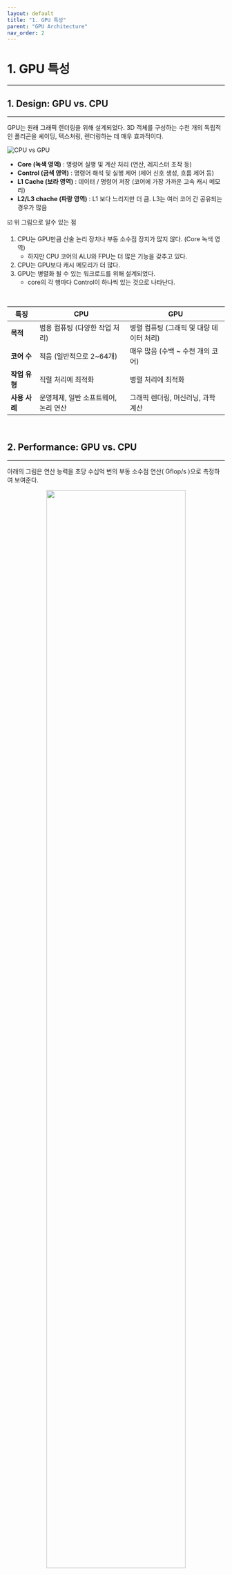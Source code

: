 ```yaml
---
layout: default
title: "1. GPU 특성"
parent: "GPU Architecture"
nav_order: 2
---
```


# 1. GPU 특성
---
## 1. Design: GPU vs. CPU

---
GPU는 원래 그래픽 렌더링을 위해 설계되었다. 3D 객체를 구성하는 수천 개의 독립적인 폴리곤을 셰이딩, 텍스처링, 렌더링하는 데 매우 효과적이다.

![CPU vs GPU](../../../images/ArchCPUGPUcores.png)
- **Core (녹색 영역)** : 명령어 실행 및 계산 처리 (연산, 레지스터 조작 등)
- **Control (금색 영역)** : 명령어 해석 및 실행 제어 (제어 신호 생성, 흐름 제어 등)
- **L1 Cache (보라 영역)** : 데이터 / 명령어 저장 (코어에 가장 가까운 고속 캐시 메모리)
- **L2/L3 chache (파랑 영역)** : L1 보다 느리지만 더 큼. L3는 여러 코어 간 공유되는 경우가 많음

>
☑️ 위 그림으로 알수 있는 점
1. CPU는 GPU만큼 산술 논리 장치나 부동 소수점 장치가 많지 않다. (Core 녹색 영역)
   - 하지만 CPU 코어의 ALU와 FPU는 더 많은 기능을 갖추고 있다.
2. CPU는 GPU보다 캐시 메모리가 더 많다.
3. GPU는 병렬화 될 수 있는 워크로드를 위해 설계되었다.
   - core의 각 행마다 Control이 하나씩 있는 것으로 나타난다.

<br>

| 특징 | CPU | GPU |
|---|---|---|
| **목적** | 범용 컴퓨팅 (다양한 작업 처리)| 병렬 컴퓨팅 (그래픽 및 대량 데이터 처리)|
| **코어 수**| 적음 (일반적으로 2~64개) | 매우 많음 (수백 ~ 수천 개의 코어) |
| **작업 유형**| 직렬 처리에 최적화 | 병렬 처리에 최적화|
| **사용 사례**| 운영체제, 일반 소프트웨어, 논리 연산| 그래픽 렌더링, 머신러닝, 과학 계산 |

<br>

## 2. Performance: GPU vs. CPU
---
아래의 그림은 연산 능력을 초당 수십억 번의 부동 소수점 연산( Gflop/s )으로 측정하여 보여준다.

<!-- ![peakFlops](../../../images/PeakFlopsCPUGPU.png) -->
<center><img src="../../../images/PeakFlopsCPUGPU.png" width="80%" height="80%"></center>

- Single Precision (단정밀도) : 부동 소수점 수의 32비트 표현
- Double Percision (배정밀도) : 부동 소수점 수의 64비트 표현

단정밀도는 배정밀도보다 두 배 빠르게 처리될 수 있는 경우가 많다.

<br>

## 3. Threads, Cores 재정의
---
GPU는 그래픽 파이프라인의 두 가지 핵심 속성을 통해 속도가 가속화된다.

1. 렌더링은 일반적으로 많은 독립적인 오브젝트 (예:표면을 근사화하는 작은 삼각형 메시)로 구성된다.
2. 각 오브젝트를 렌더링하는데 필요한 단계의 순서는 기본적으로 모든 오브젝트에 동일하다.
    - 따라서 계산 단계가 모든 오브젝트에 대해 한번번에 병렬로 수행될 수 있다.

**GPU와 CPU 간의 용어 비교**

|GPU 용어| GPU에서의 간단한 정의 | CPU에서의 대응 개념 |
|---|---|---|
| **Thread** | 하나의 CUDA 코어에서 실행되는 명령어와 데이터의 흐름. `SIMT 모델`에서 실행됨. | 일반적으로 명시적 대응 없음. |
| **CUDA Core**| SIMT 명령어의 일부를 처리하는 단일 연산 유닛.  | 벡터 유닛 내의 벡터 레인   |
| **Warp**| 32개의 스레드로 구성된 그룹. 서로 다른 데이터에 동일한 `명령어 스트림`을 함께 실행한다.| 벡터 연산에서의 벡터 |
| **Kernel** | GPU에서 실행되는 함수. 커널은 여러 `스레드 블록`으로 구성될 수 있다.| CPU의 스레드 |
| **Streaming Multiprocessor (SM)** | 스레드 블록을 실행할 수 있는 단위. GPU의 물리적 유닛.| CPU의 코어|
  
### ❓ 스레드 블록
- 스레드 블록 (Thread Block)
  - **여러 스레드가 모여 하나의 논리적 단위로 구성되는 실행 단위**
- CUDA 프로그래밍에서 스레드는 블록 단위로 묶여 실행된다.
- 하나의 블록은 n ~ n백개의 스레드를 포함할 수 있다.
- **블록은 SM(Streaming Multiprocessor)에 배정**된다.

### ❓ 명령어 스트림
- 명령어 스트림 (Instruction Stream)
   - 스레드들이 공유하는 명령어의 흐름 (제어 흐름 분기(`조건문`)가 영향을 줌)
- 스트림(stream)이라는 말은 일련의 명령어가 순차적으로 흐르는 데이터 흐름을 의미
- SIMT 모델에서 말하는 "명령어 스트림"은 **모든 스레드가 따르는 동일한 명령어 흐름**

<br>

## 4. SIMT (Single Instruction, Multiple Threads)
---
- 한 명령어를 여러 스레드가 동시에 실행하는 GPU 실행 모델

```c++
__global__ void add(int *a, int *b, int *c) {
    int idx = threadIdx.x;
    c[idx] = a[idx] + b[idx];
}
```
- 위 함수가 32개의 스레드에서 실행되면 모든 스레드가 같은 `c[idx] = a[idx] + b[idx]` 명령어 수행.
- 각 스레드는 자신만의 `idx` 값을 사용해서 다른 데이터에 접근함.

### SIMT에서 제어 흐름 분기 예시

- SIMT에서는 **선택한 스레드를 활성화 또는 비활성화할 수 있다**

![SIMT 제어 흐름 분기](../../../images/simtVolta.png)

>
- 활성 스레드: 명령과 데이터 처리.
- 비활성 스레드: 아무런 작업도 수행하지 않음. 로컬 데이터가 변경되지 않은 상태로 유지됨.

## 5. Warps
---
>
- 런타임 시, 스레드 블록은 SIMT 실행을 위해 워프로 나뉜다.
- 하나의 완전한 워프는 연속된 스레드 인덱스를 가진 32개의 스레드 묶음으로 구성된다.
- 워프에 포함된 스레드들은 32개의 CUDA 코어 집합에 의해 함께 처리된다.

<br>

## 6. Kernels (in software)
---
연결된 GPU 에서 병렬로 실행되도록 설계된 함수를 커널이라고 한다.
>
- C++ 함수 선언 앞에 `__global__` 지정자가 있는 것으로 식별된다.

- 커널은 한 번만 실행되는 것이 아니라, **GPU의 N개의 서로 다른 스레드 에 의해 N번 병렬로 실행된다.**
- 각 스레드에는 메모리 주소를 계산하고 제어 결정을 내리는 데 사용할 수 있는 고유 ID(실제로는 인덱스)가 할당된다.

**CUDA 커널이 스레드 배열에 의해 실행되는 방식**

<img src="../../../images/kernelThreads.png" width="70%" height="70%">


>
커널 호출은 GPU에서 사용할 스레드 수를 지정하는 특수 인수를 제공해야 한다.
>
> 특수 인수는 아래와 같다. `func<<<1, N>>>(x, y, z)`

```c++

// 커널 함수 정의: 두 벡터를 더해서 결과 저장
__global__ void addVectors(int *a, int *b, int *c, int N) {
    int idx = threadIdx.x;
    if (idx < N) {
        c[idx] = a[idx] + b[idx];
    }
}

int main() {
    const int N = 256;

    // 커널 호출: 블록 1개, 스레드 256개로 구성
    addVectors<<<1, N>>>(d_a, d_b, d_c, N);
}
```

## 7. Streaming multiprocessors (in hardware)
---
GPU에서 **커널 호출은 하나 이상의 스트리밍 멀티프로세서에 의해 실행**된다.

각 SM의 CUDA 코어는 항상 32개 세트로 배열되어 SM이 스레드의 전체 워프를 실행하는 데 사용할 수 있다.

>
- GPU가 커널 호출을 실행하는 데 실제로 사용하는 SM의 수는 호출에 지정된 스레드 블록 수로 제한된다.
  - 예를 들어 `fun<<<M, N>>>(x, y, z)` 이 있을 때, 각 SM에 할당할 수 있는 블록은 최대 M개이다.
    - 스레드 블록은 여러 SM으로 분할될 수 없다. 
    - 사용 가능한 SM보다 블록이 많은 경우, 동일한 SM에 여러 블록을 할당할 수 있다.
- 매 사이클 마다 각 SM의 스케줄러 는 사용 가능한 32개의 CUDA 코어 세트에서 실행될 스레드의 전체 워프를 할당한다.
- SM에는 레지스터 , L1 캐시 , 상수 캐시, 공유 메모리가 포함된다.


## ☑️ 정리
```
         [Kernel]
            ↓
    ┌────────┐
    │ Thread Block 1    │ ←→ SM 1
    │ Thread Block 2    │ ←→ SM 2
    │     ...                           │
    │ Thread Block N   │ ←→ SM n
    └────────┘
       ↓       ↓
    Warp 1   Warp 2  ... (각 32개 Thread)
       ↓
    CUDA Core (Thread 실행)
```

- 하나의 **커널(GPU 함수)은 수많은 스레드 블록으로 구성**
- 각 **스레드 블록은** 하나의 **SM에 할당되어 실행**된다.
  -  `SM이 스레드 블록을 실행한다` = 스케줄링, 메모리, 명령어 분배 등 `전체 실행을 관리한다`
- 스레드 블록 내부의 스레드들은 **32개 단위로 워프로 나뉨**
- 각 스레드는 **CUDA 코어에서 개별적으로 연산을 수행**한다.
  - `CUDA Core가 연산을 수행한다` =	각 스레드의 명령을 `ALU 단위에서 실제 계산으로 처리한다`
